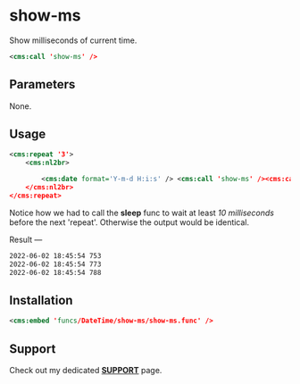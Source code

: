 # show-ms

Show milliseconds of current time.

```xml
<cms:call 'show-ms' />
```

## Parameters

None.

## Usage

```xml
<cms:repeat '3'>
    <cms:nl2br>

        <cms:date format='Y-m-d H:i:s' /> <cms:call 'show-ms' /><cms:call 'sleep' '0.01' />
    </cms:nl2br>
</cms:repeat>
```
Notice how we had to call the **sleep** func to wait at least *10 milliseconds* before the next 'repeat'. Otherwise the output would be identical.

Result &mdash;

```txt
2022-06-02 18:45:54 753
2022-06-02 18:45:54 773
2022-06-02 18:45:54 788
```

## Installation

```xml
<cms:embed 'funcs/DateTime/show-ms/show-ms.func' />
```

## Support

Check out my dedicated [**SUPPORT**](/SUPPORT.md) page.


